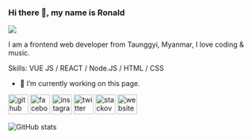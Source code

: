 ### Hi there 👋, my name is Ronald
![](https://github.com/ronaldaug/ronaldaug/raw/main/working.gif)

I am a frontend web developer from Taunggyi, Myanmar, I love coding & music. 

Skills: VUE JS / REACT / Node.JS / HTML / CSS

- 🔭 I’m currently working on this page. 


[<img src='https://cdn.jsdelivr.net/npm/simple-icons@3.0.1/icons/github.svg' alt='github' height='40'>](https://github.com/ronaldaug)  [<img src='https://cdn.jsdelivr.net/npm/simple-icons@3.0.1/icons/facebook.svg' alt='facebook' height='40'>](https://www.facebook.com/https://fb.com/ai.tgi)  [<img src='https://cdn.jsdelivr.net/npm/simple-icons@3.0.1/icons/instagram.svg' alt='instagram' height='40'>](https://www.instagram.com/https://www.instagram.com/snine_ronald/)  [<img src='https://cdn.jsdelivr.net/npm/simple-icons@3.0.1/icons/twitter.svg' alt='twitter' height='40'>](https://twitter.com/https://twitter.com/ronald_snine)  [<img src='https://cdn.jsdelivr.net/npm/simple-icons@3.0.1/icons/stackoverflow.svg' alt='stackoverflow' height='40'>](https://stackoverflow.com/users/https://stackexchange.com/users/2365901/ronald)  [<img src='https://cdn.jsdelivr.net/npm/simple-icons@3.0.1/icons/icloud.svg' alt='website' height='40'>](https://ronaldaug.work)  

![GitHub stats](https://github-readme-stats.vercel.app/api?username=ronaldaug&show_icons=true)  

